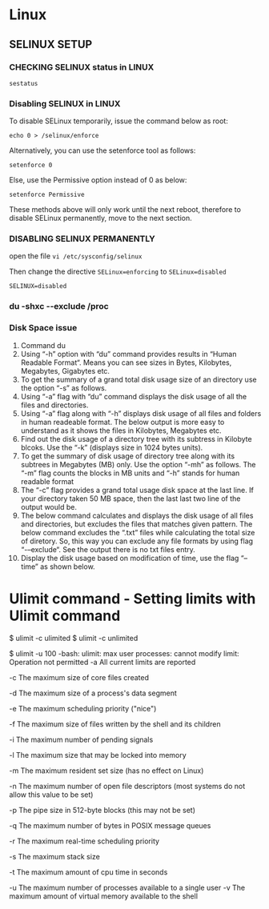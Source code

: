 # Linux

## SELINUX SETUP

### CHECKING SELINUX status in LINUX

```sestatus```

### Disabling SELINUX in LINUX

To disable SELinux temporarily, issue the command below as root:

```echo 0 > /selinux/enforce```

Alternatively, you can use the setenforce tool as follows:

```setenforce 0```

Else, use the Permissive option instead of 0 as below:
 
```setenforce Permissive```

These methods above will only work until the next reboot, therefore to disable SELinux permanently, move to the next section.

### DISABLING SELINUX PERMANENTLY 

open the file ```vi /etc/sysconfig/selinux``` 

Then change the directive ```SELinux=enforcing``` to ```SELinux=disabled``` 

```SELINUX=disabled```

### du -shxc --exclude /proc

### Disk Space issue
1. Command du 
2. Using “-h” option with “du” command provides results in “Human Readable Format“. Means you can see sizes in Bytes, Kilobytes, Megabytes, Gigabytes etc.
3. To get the summary of a grand total disk usage size of an directory use the option “-s” as follows.
4. Using “-a” flag with “du” command displays the disk usage of all the files and directories.
5. Using “-a” flag along with “-h” displays disk usage of all files and folders in human readeable format. The below output is more easy to understand as it shows the files in Kilobytes, Megabytes etc.
6. Find out the disk usage of a directory tree with its subtress in Kilobyte blcoks. Use the “-k” (displays size in 1024 bytes units).
7. To get the summary of disk usage of directory tree along with its subtrees in Megabytes (MB) only. Use the option “-mh” as follows. The “-m” flag counts the blocks in MB units and “-h” stands for human readable format
8. The “-c” flag provides a grand total usage disk space at the last line. If your directory taken 50 MB space, then the last last two line of the output would be.
9. The below command calculates and displays the disk usage of all files and directories, but excludes the files that matches given pattern. The below command excludes the “.txt” files while calculating the total size of diretory. So, this way you can exclude any file formats by using flag “-–exclude“. See the output there is no txt files entry.
10. Display the disk usage based on modification of time, use the flag “–time” as shown below.


# Ulimit command - Setting limits with Ulimit command
$ ulimit -c ulimited
$ ulimit -c
unlimited

$ ulimit -u 100
-bash: ulimit: max user processes: cannot modify limit: Operation not permitted
-a     All current limits are reported

-c     The maximum size of core files created

-d     The maximum size of a process's data segment

-e     The maximum scheduling priority ("nice")

-f     The  maximum  size  of files written by the shell and its
       children

-i     The maximum number of pending signals

-l     The maximum size that may be locked into memory

-m     The maximum resident set size (has no effect on Linux)

-n     The maximum number of open file descriptors (most systems
       do not allow this value to be set)

-p     The pipe size in 512-byte blocks (this may not be set)

-q     The maximum number of bytes in POSIX message queues

-r     The maximum real-time scheduling priority

-s     The maximum stack size

-t     The maximum amount of cpu time in seconds

-u     The  maximum  number  of  processes available to a single
       user
-v     The maximum amount of virtual  memory  available  to  the
       shell
